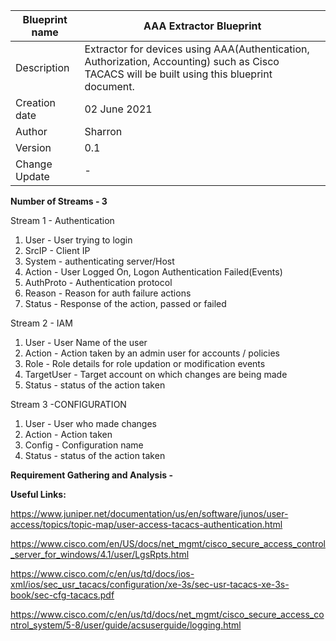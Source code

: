 | Blueprint name          | AAA Extractor Blueprint                                                                                                                      |
| ----------------------- | -------------------------------------------------------------------------------------------------------------------------------------------- |
| Description             | Extractor for devices using AAA(Authentication, Authorization, Accounting) such as Cisco TACACS will be built using this blueprint document. |
| Creation date           | 02 June 2021                                                                                                                                 |
| Author                  | Sharron                                                                                                                                      |
| Version                 | 0.1                                                                                                                                          |
| Change Update           | -                                                                                                                                            |

**Number of Streams - 3**

Stream 1 - Authentication 

1. User - User trying to login
2. SrcIP - Client IP
3. System - authenticating server/Host
4. Action - User Logged On, Logon Authentication Failed(Events)
5. AuthProto - Authentication protocol
6. Reason - Reason for auth failure actions
7. Status - Response of the action, passed or failed

Stream 2 - IAM

1. User - User Name of the user
2. Action - Action taken by an admin user for accounts / policies
3. Role - Role details for role updation or modification events
4. TargetUser - Target account on which changes are being made
5. Status - status of the action taken

Stream 3 -CONFIGURATION

1. User - User who made changes
2. Action - Action taken
3. Config - Configuration name
4. Status - status of the action taken

**Requirement Gathering and Analysis -** 

**Useful Links:**

https://www.juniper.net/documentation/us/en/software/junos/user-access/topics/topic-map/user-access-tacacs-authentication.html

https://www.cisco.com/en/US/docs/net_mgmt/cisco_secure_access_control_server_for_windows/4.1/user/LgsRpts.html 

https://www.cisco.com/c/en/us/td/docs/ios-xml/ios/sec_usr_tacacs/configuration/xe-3s/sec-usr-tacacs-xe-3s-book/sec-cfg-tacacs.pdf 

https://www.cisco.com/c/en/us/td/docs/net_mgmt/cisco_secure_access_control_system/5-8/user/guide/acsuserguide/logging.html
